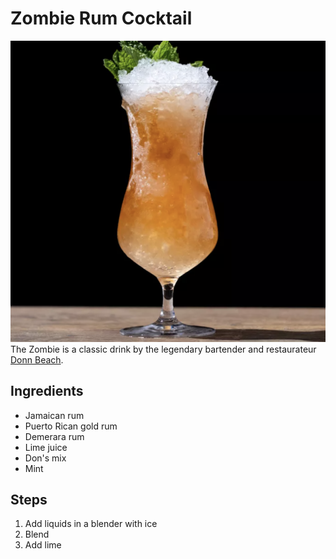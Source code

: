 # Zombie Rum Cocktail
![Img](../img/zombiecocktail.png)
The Zombie is a classic drink by the legendary bartender and restaurateur [Donn Beach](https://en.wikipedia.org/wiki/Donn_Beach).

## Ingredients
- Jamaican rum
- Puerto Rican gold rum
- Demerara rum
- Lime juice
- Don's mix
- Mint

## Steps
1. Add liquids in a blender with ice
2. Blend
3. Add lime


